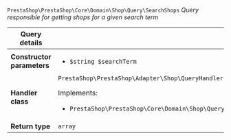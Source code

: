 `PrestaShop\PrestaShop\Core\Domain\Shop\Query\SearchShops`
_Query responsible for getting shops for a given search term_

| Query details              |    |
| -------------------------- | -- |
| **Constructor parameters** | <ul> <li>`$string $searchTerm`</li> </ul> |
| **Handler class**          | `PrestaShop\PrestaShop\Adapter\Shop\QueryHandler\SearchShopsHandler`  <p> Implements: </p> <ul>  <li>`PrestaShop\PrestaShop\Core\Domain\Shop\QueryHandler\SearchShopsHandlerInterface`</li>  |
| **Return type** |  `array`  |
